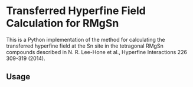 # Transferred Hyperfine Field Calculation for RMgSn

This is a Python implementation of the method for calculating the transferred hyperfine field at the Sn site in the
tetragonal RMgSn compounds described in N. R. Lee-Hone et al., Hyperfine Interactions 226 309-319 (2014).

## Usage
